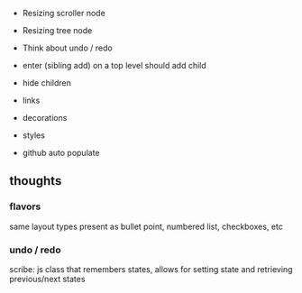 - Resizing scroller node
- Resizing tree node

- Think about undo / redo

- enter (sibling add) on a top level should add child

- hide children

- links
- decorations

- styles

- github auto populate


## thoughts

### flavors
same layout types present as bullet point, numbered list, checkboxes, etc

### undo / redo

scribe: js class that remembers states, allows for setting state and retrieving previous/next states